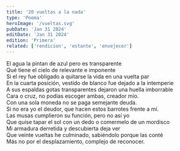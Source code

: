 ```yaml
---
title: '20 vueltas a la nada'
type: 'Poema'
heroImage: '/vueltas.svg'
pubDate: 'Jan 31 2024'
editDate: 'Jan 31 2024'
edition: 'Primera'
related: ['rendicion', 'estante', 'envejecer']
---
```


El agua la pintan de azul pero es transparente<br>
Qué tiene el cielo de relevante e imponente<br>
Si el rey fue obligado a quitarse la vida en una vuelta par<br>
En la cuarta posición, vestido de blanco fue dejado a la intemperie<br>
A sus espaldas gotas transparentes dejaron una huella imborrable<br>
Cara o cruz, no podías escoger ambas, creador mío.<br>
Con una sola moneda no se paga semejante deuda.<br>
Si no era yo el deudor, que hacen estos barrotes frente a mí.<br>
Las musas cumplieron su función, pero no así yo<br>
Que quise tapar el sol con un dedo o comermelo de un mordisco<br>
Mi armadura derretida y descubierta deja ver<br>
Que veinte vueltas he culminado, sabiéndolo porque las conté<br>
Más no por el desplazamiento, complejo de reconocer.
